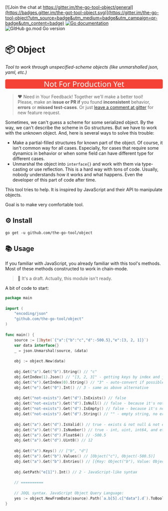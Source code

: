 [![Join the chat at https://gitter.im/the-go-tool-object/general](https://badges.gitter.im/the-got-tool-object.svg)](https://gitter.im/the-go-tool-object?utm_source=badge&utm_medium=badge&utm_campaign=pr-badge&utm_content=badge)
[![Go documentation](https://img.shields.io/badge/GoDoc-object-blue)](https://pkg.go.dev/github.com/the-go-tool/object)
![GitHub go.mod Go version](https://img.shields.io/github/go-mod/go-version/the-go-tool/object)

# 📦 Object
_Tool to work through unspecified-scheme objects (like unmarshalled json, yaml, etc.)_

<p align="center">
    <img alt="" src="assets/not_for_prod.svg"/>
</p>

> ❤️ Need in Your Feedback! Together we'll make a better tool!  
> Please, make an **issue or PR if** you found
> **inconsistent** behavior, **errors** or **missed test-cases**.
> Or just [leave a comment at gitter](https://gitter.im/the-go-tool-object/community)
> for new feature request.

Sometimes, we can't guess a scheme for some serialized object.
By the way, we can't describe the scheme in Go structures.
But we have to work with the unknown object.
And, here is several ways to solve this trouble:

- Make a partial-filled structures for known part of the object.
Of course, it isn't common way for all cases. Especially, for cases
that require some dynamics in behavior or when some field can have
different type for different cases.
- Unmarshal the object into `interface{}` and work with them via
type-casting or use reflection. This is a hard way with tons of code.
Usually, nobody understands how it works and what happens. Even the
developer of this part of code after time.

This tool tries to help. It is inspired by JavaScript and their API to
manipulate objects.

Goal is to make very comfortable tool.

## ⚙️ Install
`go get -u github.com/the-go-tool/object`

## 📚 Usage
If you familiar with JavaScript, you already familiar with this tool's methods.
Most of these methods constructed to work in chain-mode.

> 🚧 It's a draft. Actually, this module isn't ready.

A bit of code to start:
```go
package main

import (
	"encoding/json"
	"github.com/the-go-tool/object"
)

func main() {
	source := []byte(`{"a":{"b":"c","d":-500.5},"e":[3, 2, 1]}`)
	var data interface{}
	_ = json.Unmarshal(source, &data)
	
	obj := object.New(data)
	
	obj.Get("a").Get("b").String() // "c"
	obj.GetIndex(1).Json() // "[3, 2, 3]" - getting keys by index and json marshaling
	obj.Get("e").GetIndex(0).String() // "3" - auto-convert if possible
	obj.Get("e").Get("0").Int() // 3 - same as above alternative
	
	obj.Get("not-exists").Get("d").IsExists() // false
	obj.Get("not-exists").Get("d").IsNull() // false - because it's not exists
	obj.Get("not-exists").Get("d").IsEmpty() // false - because it's not exists
	obj.Get("not-exists").Get("d").String() // "" - empty string, no error
	
	obj.Get("a").Get("d").IsValid() // true - exists & not null & not empty
	obj.Get("a").Get("d").IsNumber() // true - int, uint, int64, and etc allowed
	obj.Get("a").Get("d").Float64() // -500.5
	obj.Get("a").Get("d").Uint8() // 12
	
	obj.Get("a").Keys() // ["b", "d"]
	obj.Get("a").Get("b").Values() // [Object("c"), Object(-500.5)]
	obj.Get("a").Get("b").Entries() // [{Key: Object("b"), Value: Object("c")}, ...]
	
	obj.GetPath("e[1]").Int() // 2 - JavaScript-like syntax
	
	// ==========
	
	// JOQL syntax. JavaScript Object Query Language:
	yes := object.NewFromData(source).Path(`a.b[5].c["data"].d`).ToBool()
}
```